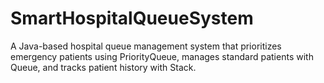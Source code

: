 # SmartHospitalQueueSystem
A Java-based hospital queue management system that prioritizes emergency patients using PriorityQueue, manages standard patients with Queue, and tracks patient history with Stack.
